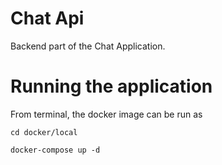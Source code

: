 # Chat Api
Backend part of the Chat Application. 

# Running the application

From terminal, the docker image can be run as

```shell
cd docker/local
```
 ```shell
 docker-compose up -d
 ```
